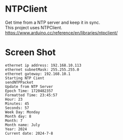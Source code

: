 # NTPClient   
Get time from a NTP server and keep it in sync.   
This project uses NTPClient.   
https://www.arduino.cc/reference/en/libraries/ntpclient/


# Screen Shot   
```
ethernet ip address: 192.168.10.113
ethernet subnetMask: 255.255.255.0
ethernet gateway: 192.168.10.1
Starting NTP Cient
sendNTPPacket
Update from NTP Server
Epoch Time: 1720482357
Formatted Time: 23:45:57
Hour: 23
Minutes: 45
Seconds: 57
Week Day: Monday
Month day: 8
Month: 7
Month name: July
Year: 2024
Current date: 2024-7-8
```
